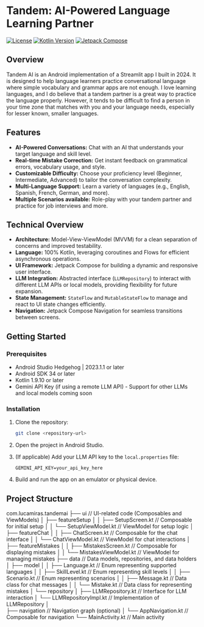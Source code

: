 # Tandem: AI-Powered Language Learning Partner

[![License](https://img.shields.io/badge/License-Apache%202.0-blue.svg)](https://opensource.org/licenses/Apache-2.0)
[![Kotlin Version](https://img.shields.io/badge/Kotlin-v1.9.10-purple.svg)](https://kotlinlang.org)
[![Jetpack Compose](https://img.shields.io/badge/Jetpack%20Compose-1.5.1-green.svg)](https://developer.android.com/jetpack/compose)

## Overview

Tandem AI is an Android implementation of a Streamlit app I built in 2024. It is designed to help language learners practice conversational language where simple vocabulary and grammar apps are not enough.
I love learning languages, and I do believe that a tandem partner is a great way to practice the language properly. However, it tends to be difficult to find a person in your time zone that matches with you and your language needs, especially for lesser known, smaller languages.

## Features

*   **AI-Powered Conversations:** Chat with an AI that understands your target language and skill level.
*   **Real-time Mistake Correction:**  Get instant feedback on grammatical errors, vocabulary usage, and style.
*   **Customizable Difficulty:** Choose your proficiency level (Beginner, Intermediate, Advanced) to tailor the conversation complexity.
*   **Multi-Language Support:** Learn a variety of languages (e.g., English, Spanish, French, German, and more).
*   **Multiple Scenarios available:** Role-play with your tandem partner and practice for job interviews and more.

## Technical Overview

*   **Architecture:** Model-View-ViewModel (MVVM) for a clean separation of concerns and improved testability.
*   **Language:** 100% Kotlin, leveraging coroutines and Flows for efficient asynchronous operations.
*   **UI Framework:** Jetpack Compose for building a dynamic and responsive user interface.
*   **LLM Integration:** Abstracted interface (`LLMRepository`) to interact with different LLM APIs or local models, providing flexibility for future expansion.
*   **State Management:** `StateFlow` and `MutableStateFlow` to manage and react to UI state changes efficiently.
*   **Navigation:** Jetpack Compose Navigation for seamless transitions between screens.

## Getting Started

### Prerequisites

*   Android Studio Hedgehog | 2023.1.1 or later
*   Android SDK 34 or later
*   Kotlin 1.9.10 or later
*   Gemini API Key (if using a remote LLM API) - Support for other LLMs and local models coming soon 

### Installation

1.  Clone the repository:

    ```bash
    git clone <repository-url>
    ```

2.  Open the project in Android Studio.

3.  (If applicable) Add your LLM API key to the `local.properties` file:

    ```
    GEMINI_API_KEY=your_api_key_here
    ```

4.  Build and run the app on an emulator or physical device.

## Project Structure

com.lucamiras.tandemai
├── ui              // UI-related code (Composables and ViewModels)
│   ├── featureSetup
│   │   ├── SetupScreen.kt      // Composable for initial setup
│   │   └── SetupViewModel.kt   // ViewModel for setup logic
│   ├── featureChat
│   │   ├── ChatScreen.kt       // Composable for the chat interface
│   │   └── ChatViewModel.kt    // ViewModel for chat interactions
│   ├── featureMistakes
│   │   ├── MistakesScreen.kt  // Composable for displaying mistakes
│   │   └── MistakesViewModel.kt // ViewModel for managing mistakes
├── data             // Data models, repositories, and data holders
│   ├── model
│   │   ├── Language.kt         // Enum representing supported languages
│   │   ├── SkillLevel.kt       // Enum representing skill levels
│   │   ├── Scenario.kt         // Enum representing scenarios
│   │   ├── Message.kt          // Data class for chat messages
│   │   └── Mistake.kt          // Data class for representing mistakes
│   └── repository
│       ├── LLMRepository.kt    // Interface for LLM interaction
│       └── LLMRepositoryImpl.kt // Implementation of LLMRepository
│   
├── navigation     // Navigation graph (optional)
│   └── AppNavigation.kt        // Composable for navigation
└── MainActivity.kt  // Main activity